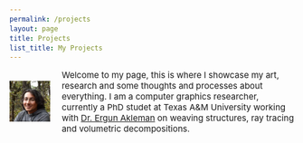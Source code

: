 ```yaml
---
permalink: /projects
layout: page
title: Projects
list_title: My Projects
---
```


<style>
    .container{
        display:flex;
        align-items: center;
        justify-content: center;
    }
    .img{
        max-width:100%;
        max-height:100%;
        float:left
    }
    .text{
        font-size: 15px;
        padding-left: 20px;
    }
</style>

<div class="container">
    
<div class="image">
    <img src="../assets/imgs/pp.jpg">
</div>

<div class="text">
Welcome to my page, this is where I showcase my art, research and some thoughts and processes about everything. I am a computer graphics researcher, currently a PhD studet at Texas A&M University working with  <a href="http://people.tamu.edu/~ergun/">Dr. Ergun Akleman</a> on weaving structures, ray tracing and volumetric decompositions. 
</div>
</div>


